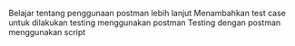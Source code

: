 Belajar tentang penggunaan postman lebih lanjut
Menambahkan test case untuk dilakukan testing menggunakan postman
Testing dengan postman menggunakan script
